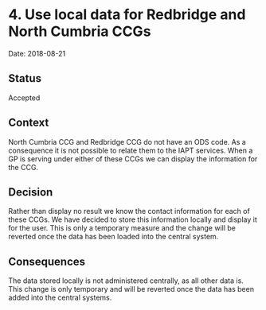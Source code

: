 # 4. Use local data for Redbridge and North Cumbria CCGs

Date: 2018-08-21

## Status

Accepted

## Context

North Cumbria CCG and Redbridge CCG do not have an ODS code. As a consequence it is not possible to relate them to the IAPT services. When a GP is serving under either of these CCGs we can display the information for the CCG.

## Decision

Rather than display no result we know the contact information for each of these CCGs. We have decided to store this information locally and display it for the user.
This is only a temporary measure and the change will be reverted once the data has been loaded into the central system.

## Consequences

The data stored locally is not administered centrally, as all other data is. This change is only temporary and will be reverted once the data has been added into the central systems.
